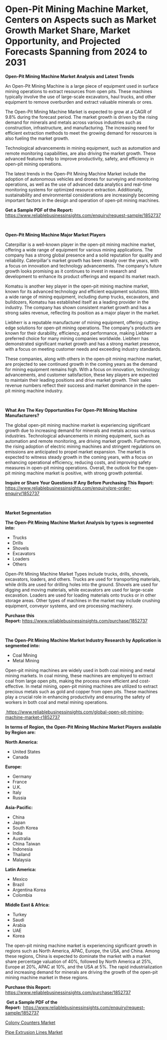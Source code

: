 <p><h1>Open-Pit Mining Machine Market, Centers on Aspects such as Market Growth Market Share, Market Opportunity, and Projected Forecasts Spanning from 2024 to 2031</h1></p><p><strong>Open-Pit Mining Machine Market Analysis and Latest Trends</strong></p>
<p><p>An Open-Pit Mining Machine is a large piece of equipment used in surface mining operations to extract resources from open pits. These machines typically involve the use of large-scale excavators, haul trucks, and other equipment to remove overburden and extract valuable minerals or ores.</p><p>The Open-Pit Mining Machine Market is expected to grow at a CAGR of 9.8% during the forecast period. The market growth is driven by the rising demand for minerals and metals across various industries such as construction, infrastructure, and manufacturing. The increasing need for efficient extraction methods to meet the growing demand for resources is also fueling the market growth.</p><p>Technological advancements in mining equipment, such as automation and remote monitoring capabilities, are also driving the market growth. These advanced features help to improve productivity, safety, and efficiency in open-pit mining operations.</p><p>The latest trends in the Open-Pit Mining Machine Market include the adoption of autonomous vehicles and drones for surveying and monitoring operations, as well as the use of advanced data analytics and real-time monitoring systems for optimized resource extraction. Additionally, sustainability and environmental considerations are increasingly becoming important factors in the design and operation of open-pit mining machines.</p></p>
<p><strong>Get a Sample PDF of the Report:&nbsp;</strong> <a href="https://www.reliablebusinessinsights.com/enquiry/request-sample/1852737">https://www.reliablebusinessinsights.com/enquiry/request-sample/1852737</a></p>
<p>&nbsp;</p>
<p><strong>Open-Pit Mining Machine Major Market Players</strong></p>
<p><p>Caterpillar is a well-known player in the open-pit mining machine market, offering a wide range of equipment for various mining applications. The company has a strong global presence and a solid reputation for quality and reliability. Caterpillar's market growth has been steady over the years, with a focus on innovation and technology advancements. The company's future growth looks promising as it continues to invest in research and development to enhance its product offerings and expand its market reach.</p><p>Komatsu is another key player in the open-pit mining machine market, known for its advanced technology and efficient equipment solutions. With a wide range of mining equipment, including dump trucks, excavators, and bulldozers, Komatsu has established itself as a leading provider in the industry. The company has shown consistent market growth and has a strong sales revenue, reflecting its position as a major player in the market.</p><p>Liebherr is a reputable manufacturer of mining equipment, offering cutting-edge solutions for open-pit mining operations. The company's products are known for their durability, efficiency, and performance, making Liebherr a preferred choice for many mining companies worldwide. Liebherr has demonstrated significant market growth and has a strong market presence, with a focus on meeting customer needs and exceeding industry standards.</p><p>These companies, along with others in the open-pit mining machine market, are projected to see continued growth in the coming years as the demand for mining equipment remains high. With a focus on innovation, technology advancements, and customer satisfaction, these key players are expected to maintain their leading positions and drive market growth. Their sales revenue numbers reflect their success and market dominance in the open-pit mining machine industry.</p></p>
<p>&nbsp;</p>
<p><strong>What Are The Key Opportunities For Open-Pit Mining Machine Manufacturers?</strong></p>
<p><p>The global open-pit mining machine market is experiencing significant growth due to increasing demand for minerals and metals across various industries. Technological advancements in mining equipment, such as automation and remote monitoring, are driving market growth. Furthermore, the rising adoption of electric mining machines and stringent regulations on emissions are anticipated to propel market expansion. The market is expected to witness steady growth in the coming years, with a focus on enhancing operational efficiency, reducing costs, and improving safety measures in open-pit mining operations. Overall, the outlook for the open-pit mining machine market is positive, with strong growth potential.</p></p>
<p><strong>Inquire or Share Your Questions If Any Before Purchasing This Report:</strong> <a href="https://www.reliablebusinessinsights.com/enquiry/pre-order-enquiry/1852737">https://www.reliablebusinessinsights.com/enquiry/pre-order-enquiry/1852737</a></p>
<p>&nbsp;</p>
<p><strong>Market Segmentation</strong></p>
<p><strong>The Open-Pit Mining Machine Market Analysis by types is segmented into:</strong></p>
<p><ul><li>Trucks</li><li>Drills</li><li>Shovels</li><li>Excavators</li><li>Loaders</li><li>Others</li></ul></p>
<p><p>Open-Pit Mining Machine Market Types include trucks, drills, shovels, excavators, loaders, and others. Trucks are used for transporting materials, while drills are used for drilling holes into the ground. Shovels are used for digging and moving materials, while excavators are used for large-scale excavation. Loaders are used for loading materials onto trucks or in other storage areas. Other types of machines in the market may include crushing equipment, conveyor systems, and ore processing machinery.</p></p>
<p><strong>Purchase this Report:&nbsp;</strong><a href="https://www.reliablebusinessinsights.com/purchase/1852737">https://www.reliablebusinessinsights.com/purchase/1852737</a></p>
<p>&nbsp;</p>
<p><strong>The Open-Pit Mining Machine Market Industry Research by Application is segmented into:</strong></p>
<p><ul><li>Coal Mining</li><li>Metal Mining</li></ul></p>
<p><p>Open-pit mining machines are widely used in both coal mining and metal mining markets. In coal mining, these machines are employed to extract coal from large open pits, making the process more efficient and cost-effective. In metal mining, open-pit mining machines are utilized to extract precious metals such as gold and copper from open pits. These machines play a crucial role in enhancing productivity and ensuring the safety of workers in both coal and metal mining operations.</p></p>
<p><a href="https://www.reliablebusinessinsights.com/global-open-pit-mining-machine-market-r1852737">&nbsp;https://www.reliablebusinessinsights.com/global-open-pit-mining-machine-market-r1852737</a></p>
<p><strong>In terms of Region, the Open-Pit Mining Machine Market Players available by Region are:</strong></p>
<p>
    <p> <strong> North America: </strong>
        <ul>
            <li>United States</li>
            <li>Canada</li>
        </ul>
        </p> 
    <p> <strong> Europe: </strong>
        <ul>
            <li>Germany</li>
            <li>France</li>
            <li>U.K.</li>
            <li>Italy</li>
            <li>Russia</li>
        </ul>
        </p> 
    <p> <strong> Asia-Pacific: </strong>
        <ul>
            <li>China</li>
            <li>Japan</li>
            <li>South Korea</li>
            <li>India</li>
            <li>Australia</li>
            <li>China Taiwan</li>
            <li>Indonesia</li>
            <li>Thailand</li>
            <li>Malaysia</li>
        </ul>
        </p> 
    <p> <strong> Latin America: </strong>
        <ul>
            <li>Mexico</li>
            <li>Brazil</li>
            <li>Argentina Korea</li>
            <li>Colombia</li>
        </ul>
        </p> 
    <p> <strong> Middle East & Africa: </strong>
        <ul>
            <li>Turkey</li>
            <li>Saudi</li>
            <li>Arabia</li>
            <li>UAE</li>
            <li>Korea</li>
        </ul>
    </p>
    </p>
<p><p>The open-pit mining machine market is experiencing significant growth in regions such as North America, APAC, Europe, the USA, and China. Among these regions, China is expected to dominate the market with a market share percentage valuation of 40%, followed by North America at 25%, Europe at 20%, APAC at 10%, and the USA at 5%. The rapid industrialization and increasing demand for minerals are driving the growth of the open-pit mining machine market in these regions.</p></p>
<p><strong>Purchase this Report: </strong><a href="https://www.reliablebusinessinsights.com/purchase/1852737">https://www.reliablebusinessinsights.com/purchase/1852737</a></p>
<p>&nbsp;<strong>Get a Sample PDF of the Report:&nbsp;&nbsp;</strong><a href="https://www.reliablebusinessinsights.com/enquiry/request-sample/1852737">https://www.reliablebusinessinsights.com/enquiry/request-sample/1852737</a></p>
<p><strong></strong></p>
<p><p><a href="https://view.publitas.com/reportprime-1/evaluating-global-colony-counters-market-trends-and-growth-opportunities-by-region-type-benchtop-type-compact-type-and-application-food-and-beverage-testing-cosmetics-and-medicine-inspection-others/">Colony Counters Market</a></p><p><a href="https://github.com/FassouRP/Market-Research-Report-List-5/blob/main/pipe-extrusion-lines-market.md">Pipe Extrusion Lines Market</a></p></p>